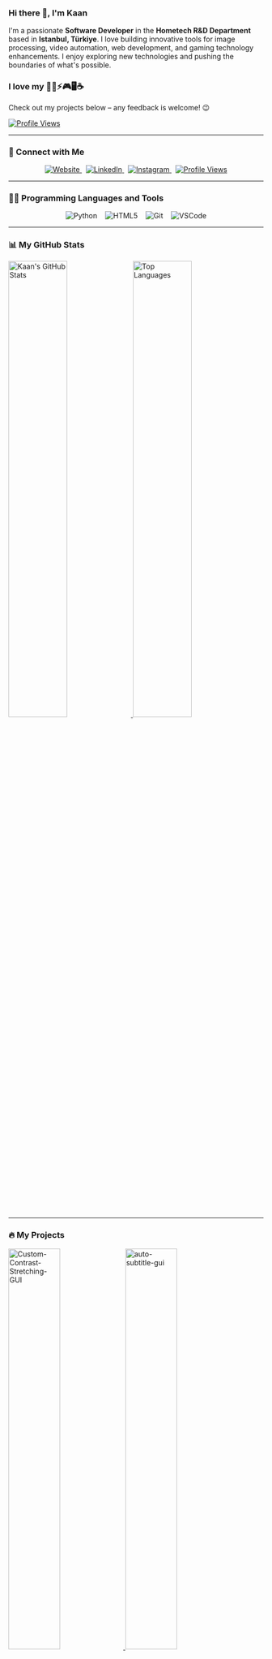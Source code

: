### Hi there 👋, I'm Kaan

I'm a passionate **Software Developer** in the **Hometech R&D Department** based in **Istanbul, Türkiye**. I love building innovative tools for image processing, video automation, web development, and gaming technology enhancements. I enjoy exploring new technologies and pushing the boundaries of what's possible.

### I love my 👨‍💻⚡🎮🖥☕  
Check out my projects below – any feedback is welcome! 😉

[![Profile Views](https://komarev.com/ghpvc/?username=kaanaldemir)](https://github.com/kaanaldemir)

---

### 🚀 Connect with Me

<p align="center">
  <a href="https://kaanaldemir.com" target="_blank">
    <img src="https://img.shields.io/badge/Website-kaanaldemir.com-brightgreen?style=for-the-badge&logo=google-chrome" alt="Website">
  </a>
  &nbsp;
  <a href="https://linkedin.com/in/kaan-aldemir" target="_blank">
    <img src="https://img.shields.io/badge/LinkedIn-Kaan-blue?style=for-the-badge&logo=linkedin" alt="LinkedIn">
  </a>
  &nbsp;
  <a href="https://instagram.com/kaanaldemir" target="_blank">
    <img src="https://img.shields.io/badge/Instagram-Kaan-E4405F?style=for-the-badge&logo=instagram" alt="Instagram">
  </a>
  &nbsp;
  <a href="https://github.com/kaanaldemir" target="_blank">
    <img src="https://komarev.com/ghpvc/?username=kaanaldemir&label=Profile%20views&style=for-the-badge" alt="Profile Views">
  </a>
</p>

---

### 👨‍💻 Programming Languages and Tools

<p align="center">
  <img src="https://skillicons.dev/icons?i=python" alt="Python">
  &nbsp;&nbsp;
  <img src="https://skillicons.dev/icons?i=html" alt="HTML5">
  &nbsp;&nbsp;
  <img src="https://skillicons.dev/icons?i=git" alt="Git">
  &nbsp;&nbsp;
  <img src="https://skillicons.dev/icons?i=vscode" alt="VSCode">
</p>

---

### 📊 My GitHub Stats

<p align="left">
  <a href="https://github.com/kaanaldemir">
    <img width="48%" alt="Kaan's GitHub Stats" src="https://github-readme-stats.vercel.app/api?username=kaanaldemir&show_icons=true&theme=tokyonight&hide_border=true" />
  </a>
  <a href="https://github.com/kaanaldemir">
    <img width="48%" alt="Top Languages" src="https://github-readme-stats.vercel.app/api/top-langs/?username=kaanaldemir&layout=compact&theme=tokyonight&hide_border=true" />
  </a>
</p>

---

### 🔥 My Projects

<p align="left">
  <a href="https://github.com/kaanaldemir/Custom-Contrast-Stretching-GUI">
    <img width="45%" alt="Custom-Contrast-Stretching-GUI" src="https://github-readme-stats.vercel.app/api/pin/?username=kaanaldemir&repo=Custom-Contrast-Stretching-GUI&theme=tokyonight&hide_border=true" />
  </a>
  <a href="https://github.com/kaanaldemir/auto-subtitle-gui">
    <img width="45%" alt="auto-subtitle-gui" src="https://github-readme-stats.vercel.app/api/pin/?username=kaanaldemir&repo=auto-subtitle-gui&theme=tokyonight&hide_border=true" />
  </a>
</p>
<p align="left">
  <a href="https://github.com/kaanaldemir/kaanaldemir.github.io">
    <img width="45%" alt="Personal Website" src="https://github-readme-stats.vercel.app/api/pin/?username=kaanaldemir&repo=kaanaldemir.github.io&theme=tokyonight&hide_border=true" />
  </a>
  <a href="https://github.com/kaanaldemir/DLSS-Override-For-All-Games">
    <img width="45%" alt="DLSS-Override-For-All-Games" src="https://github-readme-stats.vercel.app/api/pin/?username=kaanaldemir&repo=DLSS-Override-For-All-Games&theme=tokyonight&hide_border=true" />
  </a>
</p>

---

### ☕ Support My Work

<a href="https://www.buymeacoffee.com/kaanaldemir" target="_blank">
  <img src="https://cdn.buymeacoffee.com/buttons/v2/default-yellow.png" alt="Buy Me A Coffee" style="height: 60px !important;width: 217px !important;">
</a>
